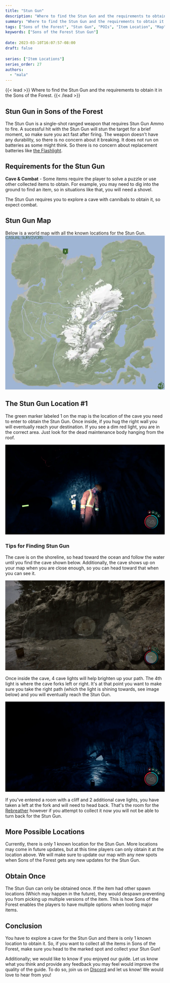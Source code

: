 ```yaml
---
title: "Stun Gun"
description: "Where to find the Stun Gun and the requirements to obtain it in the Sons of the Forest."
summary: "Where to find the Stun Gun and the requirements to obtain it. Click here to learn more about it!"
tags: ["Sons of the Forest", "Stun Gun", "POIs", "Item Location", "Map"]
keywords: ["Sons of the Forest Stun Gun"]

date: 2023-03-10T16:07:57-08:00
draft: false

series: ["Item Locations"]
series_order: 27
authors:
  - "mala"
---
```


{{< lead >}}
Where to find the Stun Gun and the requirements to obtain it in the Sons of the Forest.
{{< /lead >}}

## Stun Gun in Sons of the Forest
The Stun Gun is a single-shot ranged weapon that requires Stun Gun Ammo to fire. A sucessful hit with the Stun Gun will stun the target for a brief moment, so make sure you act fast after firing.
The weapon doesn't have any durability, so there is no concern about it breaking. It does not run on batteries as some might think.  So there is no concern about replacement batteries like [the Flashlight](/sons-of-the-forest/guides/flashlight/).

## Requirements for the Stun Gun
**Cave & Combat** - Some items require the player to solve a puzzle or use other collected items to obtain. For example, you may need to dig into the ground to find an item, so in situations like that, you will need a shovel. 

The Stun Gun requires you to explore a cave with cannibals to obtain it, so expect combat. 

## Stun Gun Map
Below is a world map with all the known locations for the Stun Gun.
![Sons of the Forest Stun Gun Map Location](img/map.webp)

## The Stun Gun Location #1
The green marker labeled 1 on the map is the location of the cave you need to enter to obtain the Stun Gun. Once inside, if you hug the right wall you will eventually reach your destination. If you see a dim red light, you are in the correct area. Just look for the dead maintenance body hanging from the roof.

![Sons of the Forest Stun Gun](featured.webp)

### Tips for Finding Stun Gun
The cave is on the shoreline, so head toward the ocean and follow the water until you find the cave shown below. Additionally, the cave shows up on your map when you are close enough, so you can head toward that when you can see it. 

![Sons of the Forest Stun Gun Cave](img/caveentrance.webp)

Once inside the cave, 4 cave lights will help brighten up your path. The 4th light is where the cave forks left or right. It's at that point you want to make sure you take the right path (which the light is shining towards, see image below) and you will eventually reach the Stun Gun. 

![Sons of the Forest Stun Gun 4th Light](img/fourthlight.webp)

If you've entered a room with a cliff and 2 additional cave lights, you have taken a left at the fork and will need to head back. That's the room for the [Rebreather](/sons-of-the-forest/guides/rebreather/) however if you attempt to collect it now you will not be able to turn back for the Stun Gun.

## More Possible Locations
Currently, there is only 1 known location for the Stun Gun. More locations may come in future updates, but at this time players can only obtain it at the location above.
We will make sure to update our map with any new spots when Sons of the Forest gets any new updates for the Stun Gun.

## Obtain Once
The Stun Gun can only be obtained once. If the item had other spawn locations (Which may happen in the future), they would despawn preventing you from picking up multiple versions of the item. This is how Sons of the Forest enables the players to have multiple options when looting major items. 

## Conclusion
You have to explore a cave for the Stun Gun and there is only 1 known location to obtain it. So, if you want to collect all the items in Sons of the Forest, make sure you head to the marked spot and collect your Stun Gun!

Additionally; we would like to know if you enjoyed our guide. Let us know what you think and provide any feedback you may feel would improve the quality of the guide. To do so, join us on [Discord](https://discord.gg/ZXp93XsKnN) and let us know! We would love to hear from you! 
